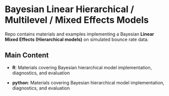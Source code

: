 # Bayesian Linear Hierarchical / Multilevel / Mixed Effects Models

Repo contains materials and examples  implementing a Bayesian **Linear Mixed Effects (Hierarchical models)**  on simulated bounce rate data.


## Main Content

- **R**: Materials covering Bayesian hierarchical model implementation, diagnostics, and evaluation

- **python**:  Materials covering Bayesian hierarchical model implementation, diagnostics, and evaluation 

